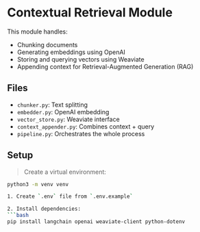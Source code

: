 # Contextual Retrieval Module

This module handles:
- Chunking documents
- Generating embeddings using OpenAI
- Storing and querying vectors using Weaviate
- Appending context for Retrieval-Augmented Generation (RAG)

## Files
- `chunker.py`: Text splitting
- `embedder.py`: OpenAI embedding
- `vector_store.py`: Weaviate interface
- `context_appender.py`: Combines context + query
- `pipeline.py`: Orchestrates the whole process

## Setup

> Create a virtual environment:
   ```bash
   python3 -m venv venv

1. Create `.env` file from `.env.example`

2. Install dependencies:
```bash
pip install langchain openai weaviate-client python-dotenv
